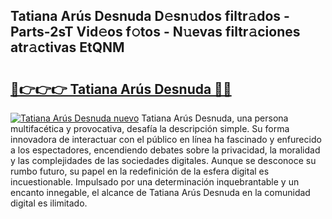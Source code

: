 ## Tatiana Arús Desnuda D𝚎sn𝚞dos filtr𝚊dos - Parts-2sT Vid𝚎os f𝚘tos - N𝚞evas filtr𝚊ciones atr𝚊ctivas EtQNM

# <h2><a href="http://mb2qyz4.tromn.icu/?c=Tatiana+Ar%c3%bas+Desnuda">🔗👉👉👉 Tatiana Arús Desnuda 🔗🔗</a></h2>

[![Tatiana Arús Desnuda nuevo](https://i.imgur.com/pEAQMta.gif)](http://mb2qyz4.tromn.icu/?c=Tatiana+Ar%c3%bas+Desnuda)
Tatiana Arús Desnuda, una persona multifacética y provocativa, desafía la descripción simple. Su forma innovadora de interactuar con el público en línea ha fascinado y enfurecido a los espectadores, encendiendo debates sobre la privacidad, la moralidad y las complejidades de las sociedades digitales. Aunque se desconoce su rumbo futuro, su papel en la redefinición de la esfera digital es incuestionable. Impulsado por una determinación inquebrantable y un encanto innegable, el alcance de Tatiana Arús Desnuda en la comunidad digital es ilimitado.
